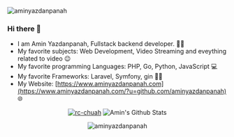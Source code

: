 <p align="left"> <img src="https://komarev.com/ghpvc/?username=aminyazdanpanah&label=Profile%20views&style=flat" alt="aminyazdanpanah" /> </p>

### Hi there 👋

- I am Amin Yazdanpanah, Fullstack backend developer. 🧔‍♂️
- My favorite subjects: Web Development, Video Streaming and eveything related to video 😉
- My favorite programming Languages: PHP, Go, Python, JavaScript 💻
- My favorite Frameworks: Laravel, Symfony, gin 🧑‍💻
- My Website: [https://www.aminyazdanpanah.com](https://www.aminyazdanpanah.com/?u=github.com/aminyazdanpanah) 🌐



<p align="center">
  <a href="https://github.com/aminyazdanpanah"><img title="rc-chuah" src="https://github-readme-stats.vercel.app/api/top-langs/?username=aminyazdanpanah&layout=compact&theme=dark"></a> 
    <img alt="Amin's Github Stats" src="https://github-readme-stats.vercel.app/api?username=aminyazdanpanah&show_icons=true&include_all_commits=true&hide_border=true&theme=chartreuse-dark" />

</p>
<p align="center">
</p>
<p align="center"> <img src="https://github-profile-trophy.vercel.app/?username=aminyazdanpanah" alt="aminyazdanpanah" /> </p>
